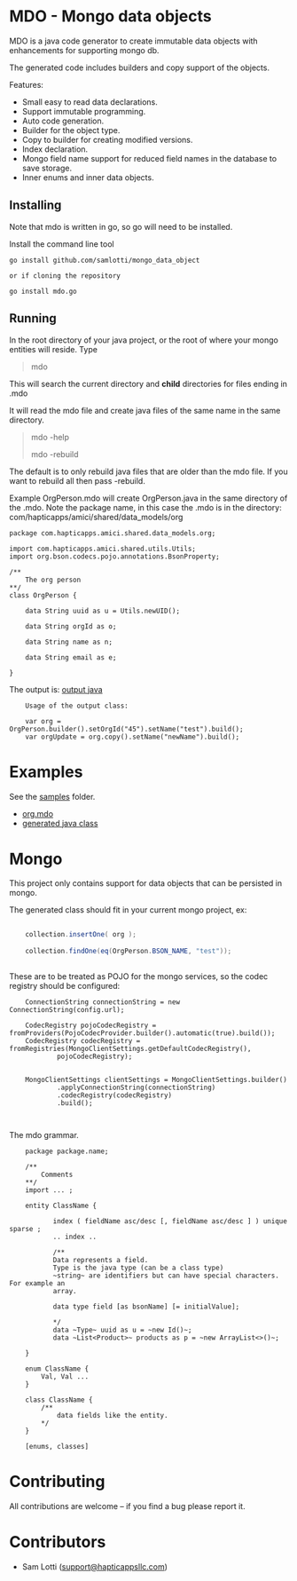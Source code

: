 # MDO - Mongo data objects

MDO is a java code generator to create immutable data objects with enhancements for supporting mongo db.

The generated code includes builders and copy support of the objects.  

Features:

* Small easy to read data declarations.
* Support immutable programming.
* Auto code generation.
* Builder for the object type.
* Copy to builder for creating modified versions.
* Index declaration.
* Mongo field name support for reduced field names in the database to save storage.
* Inner enums and inner data objects.

## Installing

Note that mdo is written in go, so go will need to be installed.

Install the command line tool

    go install github.com/samlotti/mongo_data_object

    or if cloning the repository

    go install mdo.go

## Running
In the root directory of your java project, or the root of where your mongo entities will reside.
Type
>  mdo

This will search the current directory and **child** directories for files ending in .mdo

It will read the mdo file and create java files of the same name in the same directory.

>   mdo -help
> 
>   mdo -rebuild

The default is to only rebuild java files that are older than the mdo file. If you want to rebuild all then pass -rebuild.

Example OrgPerson.mdo will create OrgPerson.java in the same directory of the .mdo.
Note the package name, in this case the .mdo is in the directory: com/hapticapps/amici/shared/data_models/org  

```
package com.hapticapps.amici.shared.data_models.org;

import com.hapticapps.amici.shared.utils.Utils;
import org.bson.codecs.pojo.annotations.BsonProperty;

/**
    The org person
**/
class OrgPerson {

    data String uuid as u = Utils.newUID();

    data String orgId as o;

    data String name as n;

    data String email as e;

}

```

The output is: [output java](internal/sample_output.txt)

```
    Usage of the output class:
    
    var org = OrgPerson.builder().setOrgId("45").setName("test").build();
    var orgUpdate = org.copy().setName("newName").build();

```

# Examples

See the [samples](samples) folder.
* [org.mdo](samples/acct.mdo)
* [generated java class](samples/acct.java)

# Mongo

This project only contains support for data objects that can be persisted in mongo.

The generated class should fit in your current mongo project, ex:
```java
    
    collection.insertOne( org );
    
    collection.findOne(eq(OrgPerson.BSON_NAME, "test"));
    
```



These are to be treated as POJO for the mongo services, so the codec registry should be configured:

```
    ConnectionString connectionString = new ConnectionString(config.url);

    CodecRegistry pojoCodecRegistry = fromProviders(PojoCodecProvider.builder().automatic(true).build());
    CodecRegistry codecRegistry = fromRegistries(MongoClientSettings.getDefaultCodecRegistry(),
            pojoCodecRegistry);


    MongoClientSettings clientSettings = MongoClientSettings.builder()
            .applyConnectionString(connectionString)
            .codecRegistry(codecRegistry)
            .build();



```

The mdo grammar.
```
    package package.name;
    
    /**
        Comments
    **/
    import ... ;
    
    entity ClassName {
        
           index ( fieldName asc/desc [, fieldName asc/desc ] ) unique sparse ;
           .. index ..
           
           /**
           Data represents a field.
           Type is the java type (can be a class type)
           ~string~ are identifiers but can have special characters.  For example an
           array.  
           
           data type field [as bsonName] [= initialValue];
           
           */
           data ~Type~ uuid as u = ~new Id()~;
           data ~List<Product>~ products as p = ~new ArrayList<>()~;
    
    } 
    
    enum ClassName {
        Val, Val ...
    }
    
    class ClassName {
        /**
            data fields like the entity.
        */
    }
    
    [enums, classes]

```

# Contributing

All contributions are welcome – if you find a bug please report it.

# Contributors

* Sam Lotti (support@hapticappsllc.com)
